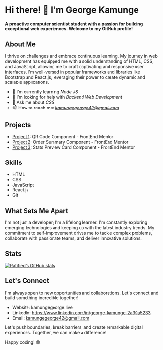 # Hi there! 👋 I'm George Kamunge

__A proactive computer scientist student with a passion for building exceptional web experiences. Welcome to my GitHub profile!__

## About Me

I thrive on challenges and embrace continuous learning. My journey in web development has equipped me with a solid understanding of HTML, CSS, and JavaScript, allowing me to craft captivating and responsive user interfaces. I'm well-versed in popular frameworks and libraries like Bootstrap and React.js, leveraging their power to create dynamic and scalable applications.

- 🌱 I’m currently learning *Node JS*
- 🤔 I’m looking for help with *Backend Web Development*
- 💬 Ask me about *CSS*
- 📫 How to reach me: *kamungegeorge42@gmail.com*

## Projects

- [Project 1](https://github.com/Ratified/QR-code-component.git): QR Code Component - FrontEnd Mentor
- [Project 2](https://github.com/Ratified/Order-summary-component.git): Order Summary Component - FrontEnd Mentor
- [Project 3](https://github.com/Ratified/Stats-preview-card-component.git): Stats Preview Card Component - FrontEnd Mentor

## Skills

- HTML 
- CSS 
- JavaScript
- React.js 
- Git 

## What Sets Me Apart

I'm not just a developer; I'm a lifelong learner. I'm constantly exploring emerging technologies and keeping up with the latest industry trends. My commitment to self-improvement drives me to tackle complex problems, collaborate with passionate teams, and deliver innovative solutions.

## Stats
[![Ratified's GitHub stats](https://github-readme-stats.vercel.app/api?username=Ratified&show_icons=true&theme=radical)](https://github.com/Ratified/github-readme-stats)

## Let's Connect

I'm always open to new opportunities and collaborations. Let's connect and build something incredible together!

- Website: kamungegeorge.live
- LinkedIn: https://www.linkedin.com/in/george-kamunge-2a30a5233
- Email: kamungegeorge42@gmail.com

Let's push boundaries, break barriers, and create remarkable digital experiences. Together, we can make a difference!

Happy coding! 😄
